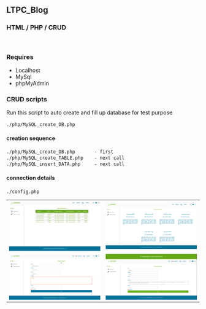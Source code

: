 ## LTPC_Blog
### HTML / PHP / CRUD
<br>

### Requires
 - Localhost  
 - MySql
 - phpMyAdmin

### CRUD scripts
Run this script to auto create and fill up database for test purpose
```
./php/MySQL_create_DB.php   
```

#### creation sequence
```
./php/MySQL_create_DB.php       - first
./php/MySQL_create_TABLE.php    - next call
./php/MySQL_insert_DATA.php     - next call

```

#### connection details
```
./config.php
```

 <table>
  <tr>
    <td><img src="https://github.com/VoltG3/PHP_MySQL/blob/master/LTPC_blog/img/LTPC_blog_1.png" style ="width: auto;" alt="img"></td>
    <td><img src="https://github.com/VoltG3/PHP_MySQL/blob/master/LTPC_blog/img/LTPC_blog_2.png" style ="width: aito;" alt="img"></td>
  <tr>
  <tr>
    <td><img src="https://github.com/VoltG3/PHP_MySQL/blob/master/LTPC_blog/img/LTPC_blog_3.png" style ="width: auto;" alt="img"></td>
    <td><img src="https://github.com/VoltG3/PHP_MySQL/blob/master/LTPC_blog/img/LTPC_blog_4.png" style ="width: aito;" alt="img"></td>
  <tr>
 </table>
